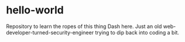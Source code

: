 # hello-world
Repository to learn the ropes of this thing
Dash here. Just an old web-developer-turned-security-engineer trying to dip back into coding a bit.

